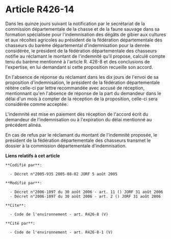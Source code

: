 # Article R426-14

Dans les quinze jours suivant la notification par le secrétariat de la commission départementale de la chasse et de la faune
sauvage dans sa formation spécialisée pour l'indemnisation des dégâts de gibier aux cultures et aux récoltes agricoles au
président de la fédération départementale des chasseurs du barème départemental d'indemnisation pour la denrée considérée, le
président de la fédération départementale des chasseurs notifie au réclamant le montant de l'indemnité qu'il propose, calculé
compte tenu du barème mentionné à l'article R. 426-8 et des conclusions de l'expertise, en lui demandant si cette proposition
recueille son accord. 

En l'absence de réponse du réclamant dans les dix jours de l'envoi de sa proposition d'indemnisation, le président de la
fédération départementale réitère celle-ci par lettre recommandée avec accusé de réception, mentionnant qu'en l'absence de
réponse de la part du demandeur dans le délai d'un mois à compter de la réception de la proposition, celle-ci sera considérée
comme acceptée. 

L'indemnité est mise en paiement dès réception de l'accord écrit du demandeur de l'indemnisation ou à l'expiration du délai
mentionné au précédent alinéa. 

En cas de refus par le réclamant du montant de l'indemnité proposée, le président de la fédération départementale des
chasseurs transmet le dossier à la commission départementale d'indemnisation.

**Liens relatifs à cet article**

	**Codifié par**:

	  - Décret n°2005-935 2005-08-02 JORF 5 août 2005

	**Modifié par**:

	  - Décret n°2006-1097 du 30 août 2006 - art. 11 () JORF 31 août 2006
	  - Décret n°2006-1097 du 30 août 2006 - art. 2 () JORF 31 août 2006

	**Cite**:

	  - Code de l'environnement - art. R426-8 (V)

	**Cité par**:

	  - Code de l'environnement - art. R426-8-1 (V)
